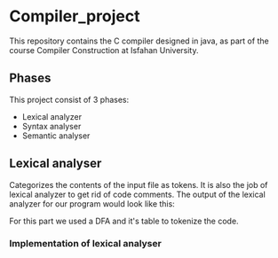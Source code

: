 # Compiler_project
This repository contains the C compiler designed in java, as part of the course Compiler Construction at Isfahan University.

## Phases
This project consist of 3 phases:
* Lexical analyzer
* Syntax analyser
* Semantic analyser

## Lexical analyser
Categorizes the contents of the input file as tokens. It is also the job of lexical analyzer to get rid of code comments. The output of the lexical analyzer for our program would look like this:


For this part we used a DFA and it's table to tokenize the code. 
### Implementation of lexical analyser



